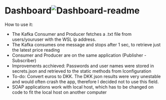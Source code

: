 # Dashboard![Dashboard-readme](https://user-images.githubusercontent.com/90765194/164998076-ae6baa5b-2efb-4608-9443-89aa4d64d98f.png)
How to use it:
- The Kafka Consumer and Producer fetches a .txt file from users/youruser with the WSL ip address.
- The Kafka consumes one message and stops after 1 sec, to retrieve just the latest price reading
- Consumer and Producer are on the same application (Publisher - Subscriber)
- Improvements acchieved: Passwords and user names were stored in secrets.json and retrieved to the static methods from Iconfiguration
- To-do: Convert euros to DKK. The DKK json results were very unestable and would often crash the app, therefore I decided not to use this field.
- SOAP applications work with local host, which has to be changed on code to fit the local host on another computer
